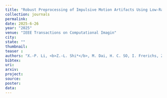 ```yaml
---
title: "Robust Preprocessing of Impulsive Motion Artifacts Using Low-Rank Matrix Recovery for Electrical Impedance Tomography"
collection: journals
permalink: 
date: 2025-6-26
year: "2025"
venue: "IEEE Transactions on Computational Imagin"
city: 
state: ""
thumbnail: 
teaser : 
authors: "X.-P. Li, <b>Z.-L. Shi*</b>, M. Dai, H. C. SO, I. Frerichs, Z. Zhao, and L. Yang"
bibtex: 
uri: 
arxiv: 
project: 
source: 
poster: 
data:
---
```

